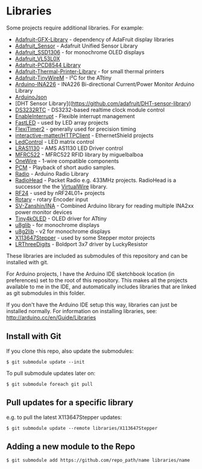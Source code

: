 # Libraries

Some projects require additional libraries. For example:

* [Adafruit-GFX-Library](https://github.com/adafruit/Adafruit-GFX-Library) - dependency of AdaFruit display libraries
* [Adafruit_Sensor](https://github.com/adafruit/Adafruit_Sensor) - Adafruit Unified Sensor Library
* [Adafruit_SSD1306](https://github.com/adafruit/Adafruit_SSD1306) - for monochrome OLED displays
* [Adafruit_VL53L0X](https://github.com/adafruit/Adafruit_VL53L0X)
* [Adafruit-PCD8544 Library](https://github.com/adafruit/Adafruit-PCD8544-Nokia-5110-LCD-library)
* [Adafruit-Thermal-Printer-Library](https://github.com/adafruit/Adafruit-Thermal-Printer-Library) - for small thermal printers
* [Adafruit-TinyWireM](https://github.com/adafruit/TinyWireM) - I²C for the ATtiny
* [Arduino-INA226](https://github.com/jarzebski/Arduino-INA226) - INA226 Bi-directional Current/Power Monitor Arduino Library
* [ArduinoJson](https://github.com/bblanchon/ArduinoJson)
* [DHT Sensor Library]((https://github.com/adafruit/DHT-sensor-library)
* [DS3232RTC](https://github.com/JChristensen/DS3232RTC) - DS3232-based realtime clock module control
* [EnableInterrupt](https://github.com/GreyGnome/EnableInterrupt) - Flexible interrupt management
* [FastLED](http://fastled.io/) - used by LED array projects
* [FlexiTimer2](https://github.com/wimleers/flexitimer2) - generally used for precision timing
* [interactive-matter/HTTPClient](https://github.com/interactive-matter/HTTPClient) - EthernetShield projects
* [LedControl](https://github.com/wayoda/LedControl) - LED matrix control
* [LRAS1130](https://github.com/LuckyResistor/LRAS1130) - AMS AS1130 LED Driver control
* [MFRC522](https://github.com/miguelbalboa/rfid) - MFRC522 RFID library by miguelbalboa
* [OneWire](https://github.com/PaulStoffregen/OneWire) - 1-wire compatible components
* [PCM](https://github.com/damellis/PCM) - Playback of short audio samples.
* [Radio](http://www.mathertel.de/Arduino/RadioLibrary.aspx) - Arduino Radio Library
* [RadioHead](https://github.com/tardate/RadioHead) - Packet Radio e.g. 433MHz projects. RadioHead is a successor the the [VirtualWire](http://www.airspayce.com/mikem/arduino/VirtualWire/) library.
* [RF24](https://github.com/maniacbug/RF24) - used by nRF24L01+ projects
* [Rotary](https://github.com/brianlow/Rotary) - rotary Encoder input
* [SV-Zanshin/INA](https://github.com/SV-Zanshin/INA) - Combined Arduino library for reading multiple INA2xx power monitor devices
* [Tiny4kOLED](https://github.com/datacute/Tiny4kOLED) - OLED driver for ATtiny
* [u8glib](https://github.com/olikraus/U8glib_Arduino) - for monochrome displays
* [u8g2lib](https://github.com/olikraus/U8g2_Arduino) - v2 for monochrome displays
* [X113647Stepper](https://github.com/tardate/X113647Stepper) - used by some Stepper motor projects
* [LRThreeDigits](https://github.com/LuckyResistor/LRThreeDigits) - Boldport 3x7 driver by LuckyResistor

These libraries are included as submodules of this repository and can be installed with git.

For Arduino projects, I have the Arduino IDE sketchbook location (in preferences) set to the root of this repository.
This makes all the projects available to me in the IDE, and automatically includes libraries
that are linked as git submodules in this folder.

If you don't have the Arduino IDE setup this way, libraries can just be installed normally.
For information on installing libraries, see: http://arduino.cc/en/Guide/Libraries

## Install with Git

If you clone this repo, also update the submodules:

    $ git submodule update --init

To pull submodule updates later on:

    $ git submodule foreach git pull


## Pull updates for a specific library

e.g. to pull the latest X113647Stepper updates:

    $ git submodule update --remote libraries/X113647Stepper

## Adding a new module to the Repo

    $ git submodule add https://github.com/repo_path/name libraries/name
